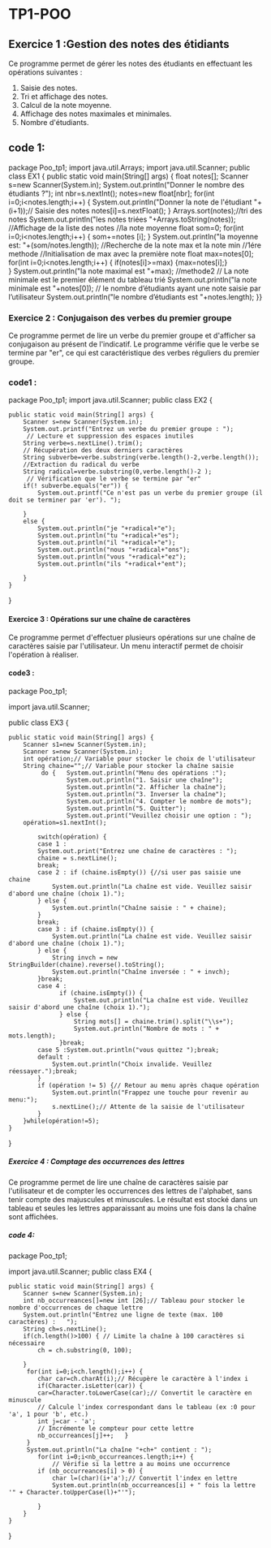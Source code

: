 # TP1-POO
## Exercice 1 :Gestion des notes des étidiants 
Ce programme permet de gérer les notes des étudiants en effectuant les opérations suivantes :
1. Saisie des notes.
2. Tri et affichage des notes.
3. Calcul de la note moyenne.
4. Affichage des notes maximales et minimales.
5. Nombre d'étudiants.
## code 1:
package Poo_tp1;
import java.util.Arrays;
import java.util.Scanner;
public class EX1 {
	public static void main(String[] args) {
	float notes[];
	Scanner s=new Scanner(System.in);
	System.out.println("Donner le nombre des étudiants ?");
	int nbr=s.nextInt();
	notes=new float[nbr];
	for(int i=0;i<notes.length;i++) {
		System.out.println("Donner la note de l'étudiant  "+(i+1));// Saisie des notes 
		notes[i]=s.nextFloat(); }
Arrays.sort(notes);//tri des notes
System.out.println("les notes triées "+Arrays.toString(notes));	//Affichage de la liste des notes
//la note moyenne
float som=0;
for(int i=0;i<notes.length;i++) {
	som+=notes [i];	
}
System.out.println("la moyenne est: "+(som/notes.length));
//Recherche de la note max et la note min 
//1ére methode 
//Initialisation de max avec la première note
float max=notes[0];
for(int i=0;i<notes.length;i++) {
if(notes[i]>=max) {max=notes[i];}	
}
System.out.println("la note maximal est "+max);
//methode2 
// La note minimale est le premier élément du tableau trié
System.out.println("la note minimale est "+notes[0]);
// le nombre d’étudiants ayant une note saisie par l’utilisateur 
System.out.println("le nombre d’étudiants est "+notes.length);
	}}  
 
### Exercice 2 : Conjugaison des verbes du premier groupe
Ce programme permet de lire un verbe du premier groupe et d'afficher sa conjugaison au présent de l'indicatif. Le programme vérifie que le verbe se termine par "er", ce qui est caractéristique des verbes réguliers du premier groupe.
### code1 :
package Poo_tp1;
import java.util.Scanner;
public class EX2 {

	public static void main(String[] args) {
		Scanner s=new Scanner(System.in);
		System.out.printf("Entrez un verbe du premier groupe : ");
		 // Lecture et suppression des espaces inutiles
		String verbe=s.nextLine().trim();
		// Récupération des deux derniers caractères
		String subverbe=verbe.substring(verbe.length()-2,verbe.length());
		//Extraction du radical du verbe
		String radical=verbe.substring(0,verbe.length()-2 );
		 // Vérification que le verbe se termine par "er"
		if(! subverbe.equals("er")) {
			System.out.printf("Ce n'est pas un verbe du premier groupe (il doit se terminer par 'er'). ");
		
		}
		else {
			System.out.println("je "+radical+"e");
			System.out.println("tu "+radical+"es");
			System.out.println("il "+radical+"e");
			System.out.println("nous "+radical+"ons");
			System.out.println("vous "+radical+"ez");
			System.out.println("ils "+radical+"ent");
			
		}
	}
}
   

#### Exercice 3 : Opérations sur une chaîne de caractères
Ce programme permet d'effectuer plusieurs opérations sur une chaîne de caractères saisie par l'utilisateur. Un menu interactif permet de choisir l'opération à réaliser.
#### code3 :
package Poo_tp1;

import java.util.Scanner;

public class EX3 {

	public static void main(String[] args) {
		Scanner s1=new Scanner(System.in);
		Scanner s=new Scanner(System.in);
		int opération;// Variable pour stocker le choix de l'utilisateur
		String chaine="";// Variable pour stocker la chaîne saisie
			 do {   System.out.println("Menu des opérations :");
		            System.out.println("1. Saisir une chaîne");
		            System.out.println("2. Afficher la chaîne");
		            System.out.println("3. Inverser la chaîne");
		            System.out.println("4. Compter le nombre de mots");
		            System.out.println("5. Quitter");
		            System.out.print("Veuillez choisir une option : ");
		opération=s1.nextInt();
		
			switch(opération) {
			case 1 :
			System.out.print("Entrez une chaîne de caractères : ");
            chaine = s.nextLine();
            break;
			case 2 : if (chaine.isEmpty()) {//si user pas saisie une chaine 
                System.out.println("La chaîne est vide. Veuillez saisir d'abord une chaîne (choix 1).");
            } else {
                System.out.println("Chaîne saisie : " + chaine);
            }
			break;
			case 3 : if (chaine.isEmpty()) {
                System.out.println("La chaîne est vide. Veuillez saisir d'abord une chaîne (choix 1).");
            } else {
                String invch = new StringBuilder(chaine).reverse().toString();
                System.out.println("Chaîne inversée : " + invch);
            }break;
			case 4 :
				  if (chaine.isEmpty()) {
                      System.out.println("La chaîne est vide. Veuillez saisir d'abord une chaîne (choix 1).");
                  } else {
                      String mots[] = chaine.trim().split("\\s+");
                      System.out.println("Nombre de mots : " + mots.length);
                  }break;
			case 5 :System.out.println("vous quittez ");break;
			default :
				System.out.println("Choix invalide. Veuillez réessayer.");break;
			}
			if (opération != 5) {// Retour au menu après chaque opération
                System.out.println("Frappez une touche pour revenir au menu:");
                s.nextLine();// Attente de la saisie de l'utilisateur 
            }
		}while(opération!=5);
	}

}
##### Exercice 4 : Comptage des occurrences des lettres
Ce programme permet de lire une chaîne de caractères saisie par l'utilisateur et de compter les occurrences des lettres de l'alphabet, sans tenir compte des majuscules et minuscules. Le résultat est stocké dans un tableau et seules les lettres apparaissant au moins une fois dans la chaîne sont affichées.
#####  code 4:
package Poo_tp1;

import java.util.Scanner;
public class EX4 {

	public static void main(String[] args) {
		Scanner s=new Scanner(System.in);
		int nb_occurreances[]=new int [26];// Tableau pour stocker le nombre d'occurrences de chaque lettre
		System.out.println("Entrez une ligne de texte (max. 100 caractères) :   ");
		String ch=s.nextLine();
		if(ch.length()>100) { // Limite la chaîne à 100 caractères si nécessaire
			ch = ch.substring(0, 100);
			
		}
		 for(int i=0;i<ch.length();i++) {
			char car=ch.charAt(i);// Récupère le caractère à l'index i
			if(Character.isLetter(car)) {
			car=Character.toLowerCase(car);// Convertit le caractère en minuscule
			// Calcule l'index correspondant dans le tableau (ex :0 pour 'a', 1 pour 'b', etc.)
			int j=car - 'a';
			// Incrémente le compteur pour cette lettre
			nb_occurreances[j]++;	} 
		 } 
		 System.out.println("La chaîne "+ch+" contient : ");
			for(int i=0;i<nb_occurreances.length;i++) {
				// Vérifie si la lettre a au moins une occurrence
			if (nb_occurreances[i] > 0) {
				char l=(char)(i+'a');// Convertit l'index en lettre
				System.out.println(nb_occurreances[i] + " fois la lettre '" + Character.toUpperCase(l)+"'");
				
			}
		}
	}
}
  

